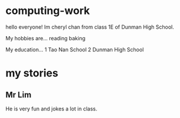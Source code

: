 # computing-work
hello everyone! Im cheryl chan from class 1E of Dunman High School.

My hobbies are...
reading
baking

My education...
1 Tao Nan School
2 Dunman High School

# my stories
## Mr Lim

He is very fun and jokes a lot in class.
